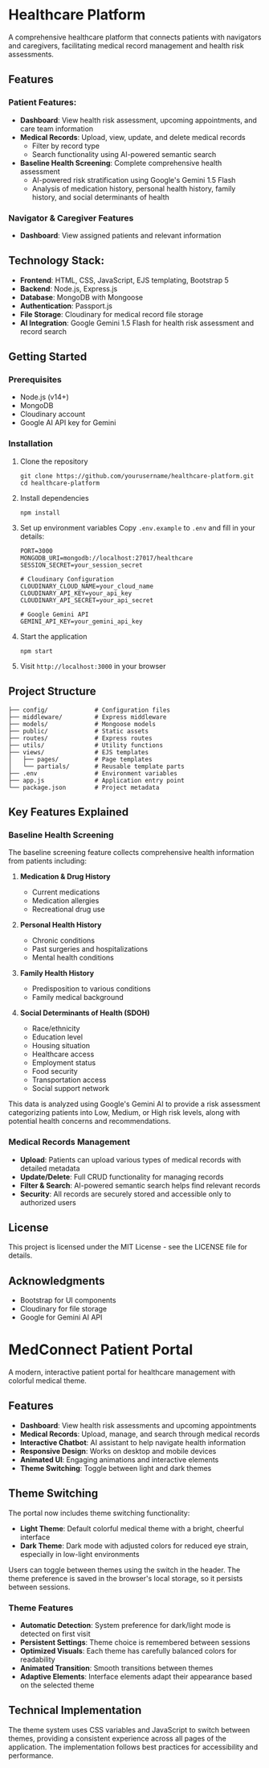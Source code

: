 # Healthcare Platform

A comprehensive healthcare platform that connects patients with navigators and caregivers, facilitating medical record management and health risk assessments.

## Features

### Patient Features:

- **Dashboard**: View health risk assessment, upcoming appointments, and care team information
- **Medical Records**: Upload, view, update, and delete medical records
  - Filter by record type
  - Search functionality using AI-powered semantic search
- **Baseline Health Screening**: Complete comprehensive health assessment
  - AI-powered risk stratification using Google's Gemini 1.5 Flash
  - Analysis of medication history, personal health history, family history, and social determinants of health

### Navigator & Caregiver Features

- **Dashboard**: View assigned patients and relevant information

## Technology Stack:

- **Frontend**: HTML, CSS, JavaScript, EJS templating, Bootstrap 5
- **Backend**: Node.js, Express.js
- **Database**: MongoDB with Mongoose
- **Authentication**: Passport.js
- **File Storage**: Cloudinary for medical record file storage
- **AI Integration**: Google Gemini 1.5 Flash for health risk assessment and record search

## Getting Started

### Prerequisites

- Node.js (v14+)
- MongoDB
- Cloudinary account
- Google AI API key for Gemini

### Installation

1. Clone the repository

   ```
   git clone https://github.com/yourusername/healthcare-platform.git
   cd healthcare-platform
   ```

2. Install dependencies

   ```
   npm install
   ```

3. Set up environment variables
   Copy `.env.example` to `.env` and fill in your details:

   ```
   PORT=3000
   MONGODB_URI=mongodb://localhost:27017/healthcare
   SESSION_SECRET=your_session_secret

   # Cloudinary Configuration
   CLOUDINARY_CLOUD_NAME=your_cloud_name
   CLOUDINARY_API_KEY=your_api_key
   CLOUDINARY_API_SECRET=your_api_secret

   # Google Gemini API
   GEMINI_API_KEY=your_gemini_api_key
   ```

4. Start the application

   ```
   npm start
   ```

5. Visit `http://localhost:3000` in your browser

## Project Structure

```
├── config/             # Configuration files
├── middleware/         # Express middleware
├── models/             # Mongoose models
├── public/             # Static assets
├── routes/             # Express routes
├── utils/              # Utility functions
├── views/              # EJS templates
│   ├── pages/          # Page templates
│   └── partials/       # Reusable template parts
├── .env                # Environment variables
├── app.js              # Application entry point
└── package.json        # Project metadata
```

## Key Features Explained

### Baseline Health Screening

The baseline screening feature collects comprehensive health information from patients including:

1. **Medication & Drug History**

   - Current medications
   - Medication allergies
   - Recreational drug use

2. **Personal Health History**

   - Chronic conditions
   - Past surgeries and hospitalizations
   - Mental health conditions

3. **Family Health History**

   - Predisposition to various conditions
   - Family medical background

4. **Social Determinants of Health (SDOH)**
   - Race/ethnicity
   - Education level
   - Housing situation
   - Healthcare access
   - Employment status
   - Food security
   - Transportation access
   - Social support network

This data is analyzed using Google's Gemini AI to provide a risk assessment categorizing patients into Low, Medium, or High risk levels, along with potential health concerns and recommendations.

### Medical Records Management

- **Upload**: Patients can upload various types of medical records with detailed metadata
- **Update/Delete**: Full CRUD functionality for managing records
- **Filter & Search**: AI-powered semantic search helps find relevant records
- **Security**: All records are securely stored and accessible only to authorized users

## License

This project is licensed under the MIT License - see the LICENSE file for details.

## Acknowledgments

- Bootstrap for UI components
- Cloudinary for file storage
- Google for Gemini AI API

# MedConnect Patient Portal

A modern, interactive patient portal for healthcare management with colorful medical theme.

## Features

- **Dashboard**: View health risk assessments and upcoming appointments
- **Medical Records**: Upload, manage, and search through medical records
- **Interactive Chatbot**: AI assistant to help navigate health information
- **Responsive Design**: Works on desktop and mobile devices
- **Animated UI**: Engaging animations and interactive elements
- **Theme Switching**: Toggle between light and dark themes

## Theme Switching

The portal now includes theme switching functionality:

- **Light Theme**: Default colorful medical theme with a bright, cheerful interface
- **Dark Theme**: Dark mode with adjusted colors for reduced eye strain, especially in low-light environments

Users can toggle between themes using the switch in the header. The theme preference is saved in the browser's local storage, so it persists between sessions.

### Theme Features

- **Automatic Detection**: System preference for dark/light mode is detected on first visit
- **Persistent Settings**: Theme choice is remembered between sessions
- **Optimized Visuals**: Each theme has carefully balanced colors for readability
- **Animated Transition**: Smooth transitions between themes
- **Adaptive Elements**: Interface elements adapt their appearance based on the selected theme

## Technical Implementation

The theme system uses CSS variables and JavaScript to switch between themes, providing a consistent experience across all pages of the application. The implementation follows best practices for accessibility and performance.
